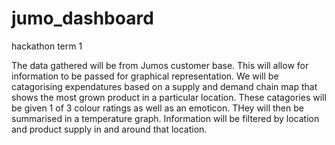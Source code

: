 # jumo_dashboard
hackathon term 1

The data gathered will be from Jumos customer base. This will allow for information to be passed for graphical representation. We will be catagorising expendatures based on a supply and demand chain map that shows the most grown product in a particular location. These catagories will be given 1 of 3 colour ratings as well as an emoticon. THey will then be summarised in a temperature graph. Information will be filtered by location and product supply in and around that location.
